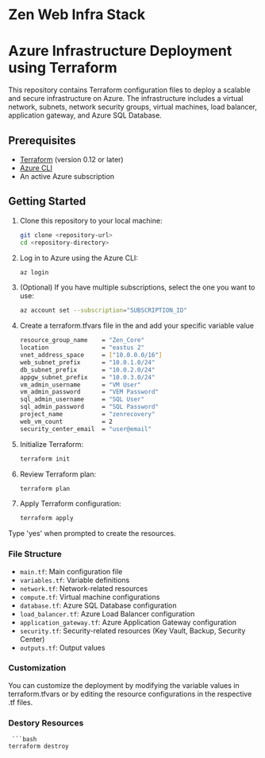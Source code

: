 # Zen Web Infra Stack

# Azure Infrastructure Deployment using Terraform

This repository contains Terraform configuration files to deploy a scalable and secure infrastructure on Azure. The infrastructure includes a virtual network, subnets, network security groups, virtual machines, load balancer, application gateway, and Azure SQL Database.

## Prerequisites

- [Terraform](https://www.terraform.io/downloads.html) (version 0.12 or later)
- [Azure CLI](https://docs.microsoft.com/en-us/cli/azure/install-azure-cli)
- An active Azure subscription

## Getting Started

1. Clone this repository to your local machine:

   ```bash
   git clone <repository-url>
   cd <repository-directory>
   
2. Log in to Azure using the Azure CLI:
    ```bash
    az login

3. (Optional) If you have multiple subscriptions, select the one you want to use:
    ```bash
    az account set --subscription="SUBSCRIPTION_ID"

4. Create a terraform.tfvars file in the <repository-directory> and add your specific variable value
    ```bash
    resource_group_name    = "Zen_Core"
    location               = "eastus 2"
    vnet_address_space     = ["10.0.0.0/16"]
    web_subnet_prefix      = "10.0.1.0/24"
    db_subnet_prefix       = "10.0.2.0/24"
    appgw_subnet_prefix    = "10.0.3.0/24"
    vm_admin_username      = "VM User"
    vm_admin_password      = "VEM Password"
    sql_admin_username     = "SQL User"
    sql_admin_password     = "SQL Password"
    project_name           = "zenrecovery"
    web_vm_count           = 2
    security_center_email  = "user@email"

5. Initialize Terraform:
    ```bash
    terraform init

6. Review Terraform plan:
    ```bash
    terraform plan

6. Apply Terraform configuration:
    ```bash
    terraform apply

Type 'yes' when prompted to create the resources.

### File Structure

- `main.tf`: Main configuration file
- `variables.tf`: Variable definitions
- `network.tf`: Network-related resources
- `compute.tf`: Virtual machine configurations
- `database.tf`: Azure SQL Database configuration
- `load_balancer.tf`: Azure Load Balancer configuration
- `application_gateway.tf`: Azure Application Gateway configuration
- `security.tf`: Security-related resources (Key Vault, Backup, Security Center)
- `outputs.tf`: Output values

### Customization
You can customize the deployment by modifying the variable values in terraform.tfvars or by editing the resource configurations in the respective .tf files.

### Destory Resources
     ```bash
    terraform destroy




